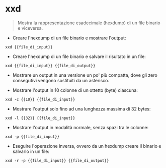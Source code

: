 # xxd

> Mostra la rappresentazione esadecimale (hexdump) di un file binario e viceversa.

- Creare l'hexdump di un file binario e mostrare l'output:

`xxd {{file_di_input}}`

- Creare l'hexdump di un file binario e salvare il risultato in un file:

`xxd {{file_di_input}} {{file_di_output}}`

- Mostrare un output in una versione un po' più compatta, dove gli zero
  consegutivi vengono sostituiti da un asterisco.

- Mostrare l'output in 10 colonne di un ottetto (byte) ciascuna:

`xxd -c {{10}} {{file_di_input}}`

- Mostrare l'output solo fino ad una lunghezza massima di 32 bytes:

`xxd -l {{32}} {{file_di_input}}`

- Mostrare l'output in modalità normale, senza spazi tra le colonne:

`xxd -p {{file_di_input}}`

- Eseguire l'operazione inversa, ovvero da un hexdump creare il binario e salvarlo in un file:

`xxd -r -p {{file_di_input}} {{file_di_output}}`
